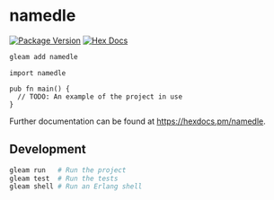 # namedle

[![Package Version](https://img.shields.io/hexpm/v/namedle)](https://hex.pm/packages/namedle)
[![Hex Docs](https://img.shields.io/badge/hex-docs-ffaff3)](https://hexdocs.pm/namedle/)

```sh
gleam add namedle
```
```gleam
import namedle

pub fn main() {
  // TODO: An example of the project in use
}
```

Further documentation can be found at <https://hexdocs.pm/namedle>.

## Development

```sh
gleam run   # Run the project
gleam test  # Run the tests
gleam shell # Run an Erlang shell
```
